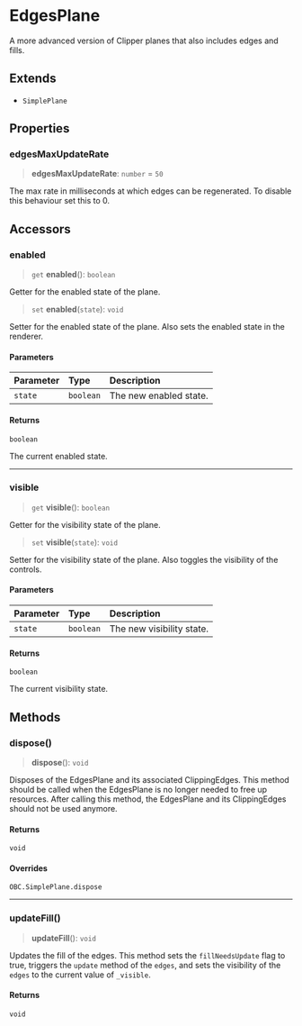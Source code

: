 # EdgesPlane

A more advanced version of Clipper planes that also includes edges and fills.

## Extends

- `SimplePlane`

## Properties

### edgesMaxUpdateRate

> **edgesMaxUpdateRate**: `number` = `50`

The max rate in milliseconds at which edges can be regenerated.
To disable this behaviour set this to 0.

## Accessors

### enabled

> `get` **enabled**(): `boolean`

Getter for the enabled state of the plane.

> `set` **enabled**(`state`): `void`

Setter for the enabled state of the plane.
Also sets the enabled state in the renderer.

#### Parameters

| Parameter | Type | Description |
| :------ | :------ | :------ |
| `state` | `boolean` | The new enabled state. |

#### Returns

`boolean`

The current enabled state.

***

### visible

> `get` **visible**(): `boolean`

Getter for the visibility state of the plane.

> `set` **visible**(`state`): `void`

Setter for the visibility state of the plane.
Also toggles the visibility of the controls.

#### Parameters

| Parameter | Type | Description |
| :------ | :------ | :------ |
| `state` | `boolean` | The new visibility state. |

#### Returns

`boolean`

The current visibility state.

## Methods

### dispose()

> **dispose**(): `void`

Disposes of the EdgesPlane and its associated ClippingEdges.
This method should be called when the EdgesPlane is no longer needed to free up resources.
After calling this method, the EdgesPlane and its ClippingEdges should not be used anymore.

#### Returns

`void`

#### Overrides

`OBC.SimplePlane.dispose`

***

### updateFill()

> **updateFill**(): `void`

Updates the fill of the edges.
This method sets the `fillNeedsUpdate` flag to true, triggers the `update` method of the `edges`,
and sets the visibility of the `edges` to the current value of `_visible`.

#### Returns

`void`
